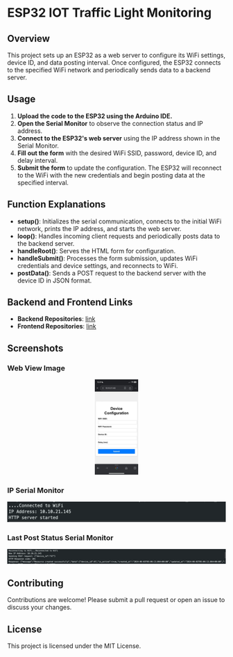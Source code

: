 # ESP32 IOT Traffic Light Monitoring

## Overview

This project sets up an ESP32 as a web server to configure its WiFi settings, device ID, and data posting interval. Once configured, the ESP32 connects to the specified WiFi network and periodically sends data to a backend server.

## Usage

1. **Upload the code to the ESP32 using the Arduino IDE.**
2. **Open the Serial Monitor** to observe the connection status and IP address.
3. **Connect to the ESP32's web server** using the IP address shown in the Serial Monitor.
4. **Fill out the form** with the desired WiFi SSID, password, device ID, and delay interval.
5. **Submit the form** to update the configuration. The ESP32 will reconnect to the WiFi with the new credentials and begin posting data at the specified interval.

## Function Explanations

- **setup()**: Initializes the serial communication, connects to the initial WiFi network, prints the IP address, and starts the web server.
- **loop()**: Handles incoming client requests and periodically posts data to the backend server.
- **handleRoot()**: Serves the HTML form for configuration.
- **handleSubmit()**: Processes the form submission, updates WiFi credentials and device settings, and reconnects to WiFi.
- **postData()**: Sends a POST request to the backend server with the device ID in JSON format.

## Backend and Frontend Links

- **Backend Repositories**: [link](https://github.com/agus-darmawan/traffic-light-monitoring-dashboard-be)
- **Frontend Repositories**: [link](https://github.com/agus-darmawan/traffic-light-monitoring-dashboard-fe)

## Screenshots

### Web View Image

<div align="center">
  <img src="images/web_view.jpeg" alt="Web View Image" style="max-width: 20%; height: auto;">
</div>

### IP Serial Monitor

<div align="center">
  <img src="images/ip_serial_monitor.png" alt="IP Serial Monitor" style="max-width: 100%; height: auto;">
</div>

### Last Post Status Serial Monitor

<div align="center">
  <img src="images/last_post_status_serial_monitor.png" alt="Last Post Status Serial Monitor" style="max-width: 100%; height: auto;">
</div>

## Contributing

Contributions are welcome! Please submit a pull request or open an issue to discuss your changes.

## License

This project is licensed under the MIT License.
